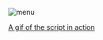 ![menu](https://i.imgur.com/icTe1kl.png)

[A gif of the script in action](https://third-rei.ch/O5221hB6QU.gif)
